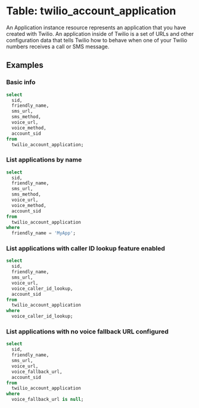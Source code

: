 # Table: twilio_account_application

An Application instance resource represents an application that you have created with Twilio. An application inside of Twilio is a set of URLs and other configuration data that tells Twilio how to behave when one of your Twilio numbers receives a call or SMS message.

## Examples

### Basic info

```sql
select
  sid,
  friendly_name,
  sms_url,
  sms_method,
  voice_url,
  voice_method,
  account_sid
from
  twilio_account_application;
```

### List applications by name

```sql
select
  sid,
  friendly_name,
  sms_url,
  sms_method,
  voice_url,
  voice_method,
  account_sid
from
  twilio_account_application
where
  friendly_name = 'MyApp';
```

### List applications with caller ID lookup feature enabled

```sql
select
  sid,
  friendly_name,
  sms_url,
  voice_url,
  voice_caller_id_lookup,
  account_sid
from
  twilio_account_application
where
  voice_caller_id_lookup;
```

### List applications with no voice fallback URL configured

```sql
select
  sid,
  friendly_name,
  sms_url,
  voice_url,
  voice_fallback_url,
  account_sid
from
  twilio_account_application
where
  voice_fallback_url is null;
```
